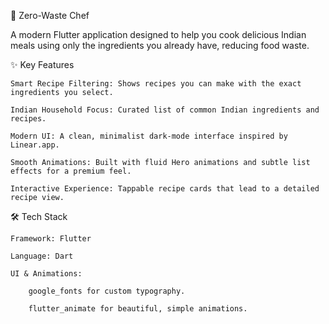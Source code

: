 🌿 Zero-Waste Chef

A modern Flutter application designed to help you cook delicious Indian meals using only the ingredients you already have, reducing food waste.

✨ Key Features

    Smart Recipe Filtering: Shows recipes you can make with the exact ingredients you select.

    Indian Household Focus: Curated list of common Indian ingredients and recipes.

    Modern UI: A clean, minimalist dark-mode interface inspired by Linear.app.

    Smooth Animations: Built with fluid Hero animations and subtle list effects for a premium feel.

    Interactive Experience: Tappable recipe cards that lead to a detailed recipe view.

🛠️ Tech Stack

    Framework: Flutter

    Language: Dart

    UI & Animations:

        google_fonts for custom typography.

        flutter_animate for beautiful, simple animations.
